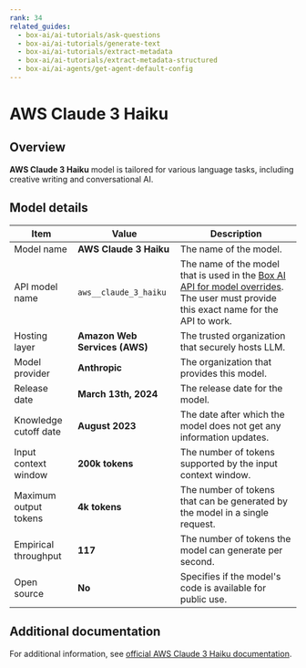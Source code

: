 ```yaml
---
rank: 34
related_guides:
  - box-ai/ai-tutorials/ask-questions
  - box-ai/ai-tutorials/generate-text
  - box-ai/ai-tutorials/extract-metadata
  - box-ai/ai-tutorials/extract-metadata-structured
  - box-ai/ai-agents/get-agent-default-config
---
```

# AWS Claude 3 Haiku

## Overview

**AWS Claude 3 Haiku** model is tailored for various language tasks, including creative writing and conversational AI.

## Model details

| Item  | Value | Description |
|-----------|----------|----------|
|Model name|**AWS Claude 3 Haiku**| The name of the model. | 
|API model name|`aws__claude_3_haiku`| The name of the model that is used in the [Box AI API for model overrides][overrides]. The user must provide this exact name for the API to work. |
|Hosting layer|  **Amazon Web Services (AWS)** | The trusted organization that securely hosts LLM. |
|Model provider|**Anthropic**| The organization that provides this model. |
|Release date| **March 13th, 2024** | The release date for the model.|
|Knowledge cutoff date| **August 2023**| The date after which the model does not get any information updates. |
|Input context window |**200k tokens**| The number of tokens supported by the input context window.| 
|Maximum output tokens | **4k tokens** |The number of tokens that can be generated by the model in a single request.| 
|Empirical throughput| **117** | The number of tokens the model can generate per second.|
|Open source | **No** | Specifies if the model's code is available for public use. |

## Additional documentation

For additional information, see [official AWS Claude 3 Haiku documentation][aws-claude].

[aws-claude]: https://aws.amazon.com/bedrock/claude/
[overrides]: g://box-ai/ai-agents/ai-agent-overrides